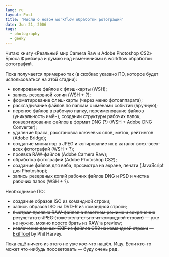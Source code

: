 ```yaml
---
lang: ru
layout: Post
title: 'Мысли о новом workflow обработки фотографий'
date: Jun 21, 2006
tags:
  - photography
  - geeky
---
```


Читаю книгу «Реальный мир Camera Raw и Adobe Photoshop CS2» Брюса Фрейзера и думаю над изменениями в workflow обработки фотографий.

Пока получается примерно так (в скобках указано ПО, которое будет использоваться на этой стадии):

* копирование файлов с флэш-карты (WSH);
* запись резервной копии (WSH + ?);
* форматирование флэш-карты (через меню фотоаппарата);
* раскладывание файлов по папкам с именами событий (вручную);
* перенос файлов в рабочую папку, переименование файлов (уникальность имён), создании структуры рабочих папок, конвертирование файлов в формат DNG (?) (WSH + Adobe DNG Converter);
* удаление брака, расстановка ключевых слов, меток, рейтингов (Adobe Bridge);
* создание миниатюр в JPEG и копирование их в каталог всех-всех-всех фотографий (WSH + ?);
* проявка RAW-файлов (Adobe Camera Raw);
* обработка фотографий (Adobe Photoshop CS2);
* создание файлов для веба, просмотра на экране, печати (JavaScript для Photoshop);
* запись резервных копий рабочих файлов DNG и PSD и чистка рабочих папок (WSH + ?).

Необходимое ПО:

* создание образов ISO из командной строки;
* запись образов ISO на DVD-R из командной строки;
* ~~быстрая проявка RAW-файлов а пакетном режиме и сохранение результата в JPEG (тоже желательно из командной строки)~~ — уже не нужно, можно просто брать из RAW-а preview;
* ~~извлечение данных EXIF из файлов CR2 из командной строки~~ — [ExifTool](http://owl.phy.queensu.ca/~phil/exiftool/ "Чтение/запись/копирование метаданных, переименование файлов") by Phil Harvey.

~~Пока ещё ничего из этого не~~ уже кое-что нашёл. Ищу. Если кто-то может что-нибудь посоветовать — буду очень рад.
